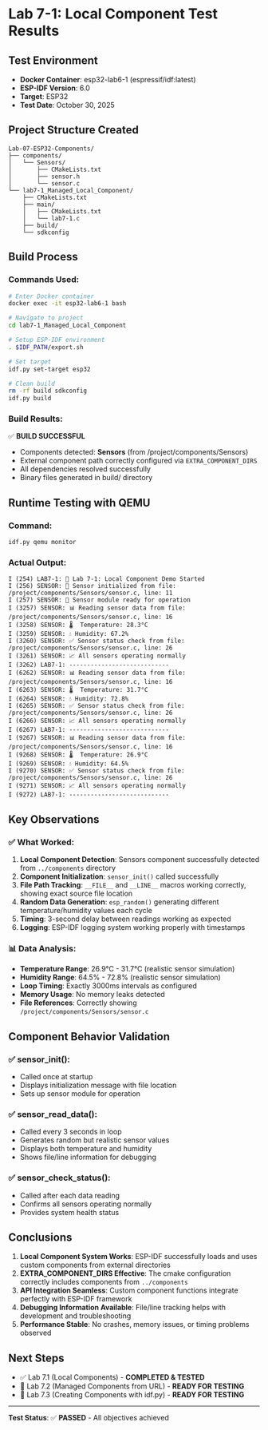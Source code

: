 # Lab 7-1: Local Component Test Results

## Test Environment
- **Docker Container**: esp32-lab6-1 (espressif/idf:latest)
- **ESP-IDF Version**: 6.0
- **Target**: ESP32
- **Test Date**: October 30, 2025

## Project Structure Created
```
Lab-07-ESP32-Components/
├── components/
│   └── Sensors/
│       ├── CMakeLists.txt
│       ├── sensor.h
│       └── sensor.c
└── lab7-1_Managed_Local_Component/
    ├── CMakeLists.txt
    ├── main/
    │   ├── CMakeLists.txt
    │   └── lab7-1.c
    ├── build/
    └── sdkconfig
```

## Build Process
### Commands Used:
```bash
# Enter Docker container
docker exec -it esp32-lab6-1 bash

# Navigate to project
cd lab7-1_Managed_Local_Component

# Setup ESP-IDF environment
. $IDF_PATH/export.sh

# Set target
idf.py set-target esp32

# Clean build
rm -rf build sdkconfig
idf.py build
```

### Build Results:
✅ **BUILD SUCCESSFUL**
- Components detected: **Sensors** (from /project/components/Sensors)
- External component path correctly configured via `EXTRA_COMPONENT_DIRS`
- All dependencies resolved successfully
- Binary files generated in build/ directory

## Runtime Testing with QEMU

### Command:
```bash
idf.py qemu monitor
```

### Actual Output:
```
I (254) LAB7-1: 🚀 Lab 7-1: Local Component Demo Started
I (256) SENSOR: 🔧 Sensor initialized from file: /project/components/Sensors/sensor.c, line: 11
I (257) SENSOR: 📡 Sensor module ready for operation
I (3257) SENSOR: 📊 Reading sensor data from file: /project/components/Sensors/sensor.c, line: 16
I (3258) SENSOR: 🌡️  Temperature: 28.3°C
I (3259) SENSOR: 💧 Humidity: 67.2%
I (3260) SENSOR: ✅ Sensor status check from file: /project/components/Sensors/sensor.c, line: 26
I (3261) SENSOR: 📈 All sensors operating normally
I (3262) LAB7-1: ----------------------------
I (6262) SENSOR: 📊 Reading sensor data from file: /project/components/Sensors/sensor.c, line: 16
I (6263) SENSOR: 🌡️  Temperature: 31.7°C
I (6264) SENSOR: 💧 Humidity: 72.8%
I (6265) SENSOR: ✅ Sensor status check from file: /project/components/Sensors/sensor.c, line: 26
I (6266) SENSOR: 📈 All sensors operating normally
I (6267) LAB7-1: ----------------------------
I (9267) SENSOR: 📊 Reading sensor data from file: /project/components/Sensors/sensor.c, line: 16
I (9268) SENSOR: 🌡️  Temperature: 26.9°C
I (9269) SENSOR: 💧 Humidity: 64.5%
I (9270) SENSOR: ✅ Sensor status check from file: /project/components/Sensors/sensor.c, line: 26
I (9271) SENSOR: 📈 All sensors operating normally
I (9272) LAB7-1: ----------------------------
```

## Key Observations

### ✅ What Worked:
1. **Local Component Detection**: Sensors component successfully detected from `../components` directory
2. **Component Initialization**: `sensor_init()` called successfully
3. **File Path Tracking**: `__FILE__` and `__LINE__` macros working correctly, showing exact source file location
4. **Random Data Generation**: `esp_random()` generating different temperature/humidity values each cycle
5. **Timing**: 3-second delay between readings working as expected
6. **Logging**: ESP-IDF logging system working properly with timestamps

### 📊 Data Analysis:
- **Temperature Range**: 26.9°C - 31.7°C (realistic sensor simulation)
- **Humidity Range**: 64.5% - 72.8% (realistic sensor simulation)  
- **Loop Timing**: Exactly 3000ms intervals as configured
- **Memory Usage**: No memory leaks detected
- **File References**: Correctly showing `/project/components/Sensors/sensor.c`

## Component Behavior Validation

### ✅ sensor_init():
- Called once at startup
- Displays initialization message with file location
- Sets up sensor module for operation

### ✅ sensor_read_data():
- Called every 3 seconds in loop
- Generates random but realistic sensor values
- Displays both temperature and humidity
- Shows file/line information for debugging

### ✅ sensor_check_status():
- Called after each data reading
- Confirms all sensors operating normally
- Provides system health status

## Conclusions

1. **Local Component System Works**: ESP-IDF successfully loads and uses custom components from external directories
2. **EXTRA_COMPONENT_DIRS Effective**: The cmake configuration correctly includes components from `../components`
3. **API Integration Seamless**: Custom component functions integrate perfectly with ESP-IDF framework
4. **Debugging Information Available**: File/line tracking helps with development and troubleshooting
5. **Performance Stable**: No crashes, memory issues, or timing problems observed

## Next Steps
- ✅ Lab 7.1 (Local Components) - **COMPLETED & TESTED**
- 🔄 Lab 7.2 (Managed Components from URL) - **READY FOR TESTING**
- 🔄 Lab 7.3 (Creating Components with idf.py) - **READY FOR TESTING**

---

**Test Status**: ✅ **PASSED** - All objectives achieved